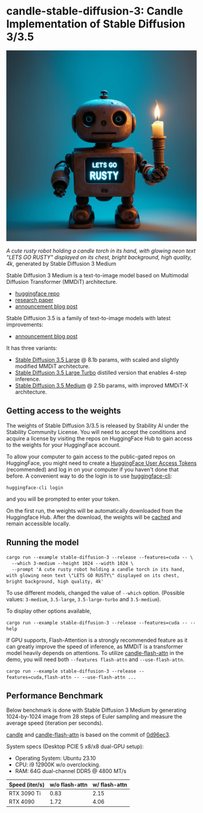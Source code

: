 # candle-stable-diffusion-3: Candle Implementation of Stable Diffusion 3/3.5

![](assets/stable-diffusion-3.jpg)

*A cute rusty robot holding a candle torch in its hand, with glowing neon text \"LETS GO RUSTY\" displayed on its chest, bright background, high quality, 4k*, generated by Stable Diffusion 3 Medium

Stable Diffusion 3 Medium is a text-to-image model based on Multimodal Diffusion Transformer (MMDiT) architecture.

- [huggingface repo](https://huggingface.co/stabilityai/stable-diffusion-3-medium)
- [research paper](https://huggingface.co/papers/2403.03206)
- [announcement blog post](https://stability.ai/news/stable-diffusion-3-medium)

Stable Diffusion 3.5 is a family of text-to-image models with latest improvements:
- [announcement blog post](https://stability.ai/news/introducing-stable-diffusion-3-5)

It has three variants:
- [Stable Diffusion 3.5 Large](https://huggingface.co/stabilityai/stable-diffusion-3.5-large) @ 8.1b params, with scaled and slightly modified MMDiT architecture.
- [Stable Diffusion 3.5 Large Turbo](https://huggingface.co/stabilityai/stable-diffusion-3.5-large-turbo) distilled version that enables 4-step inference.
- [Stable Diffusion 3.5 Medium](https://huggingface.co/stabilityai/stable-diffusion-3.5-medium) @ 2.5b params, with improved MMDiT-X architecture.

## Getting access to the weights

The weights of Stable Diffusion 3/3.5 is released by Stability AI under the Stability Community License. You will need to accept the conditions and acquire a license by visiting the repos on HuggingFace Hub to gain access to the weights for your HuggingFace account.

To allow your computer to gain access to the public-gated repos on HuggingFace, you might need to create a [HuggingFace User Access Tokens](https://huggingface.co/docs/hub/en/security-tokens) (recommended) and log in on your computer if you haven't done that before. A convenient way to do the login is to use [huggingface-cli](https://huggingface.co/docs/huggingface_hub/en/guides/cli):

```shell
huggingface-cli login
```
and you will be prompted to enter your token.

On the first run, the weights will be automatically downloaded from the Huggingface Hub. After the download, the weights will be [cached](https://huggingface.co/docs/datasets/en/cache) and remain accessible locally.

## Running the model

```shell
cargo run --example stable-diffusion-3 --release --features=cuda -- \
  --which 3-medium --height 1024 --width 1024 \
  --prompt 'A cute rusty robot holding a candle torch in its hand, with glowing neon text \"LETS GO RUSTY\" displayed on its chest, bright background, high quality, 4k'
```

To use different models, changed the value of `--which` option. (Possible values: `3-medium`, `3.5-large`, `3.5-large-turbo` and `3.5-medium`).

To display other options available,

```shell
cargo run --example stable-diffusion-3 --release --features=cuda -- --help
```

If GPU supports, Flash-Attention is a strongly recommended feature as it can greatly improve the speed of inference, as MMDiT is a transformer model heavily depends on attentions. To utilize [candle-flash-attn](https://github.com/huggingface/candle/tree/main/candle-flash-attn) in the demo, you will need both `--features flash-attn` and `--use-flash-attn`.

```shell
cargo run --example stable-diffusion-3 --release --features=cuda,flash-attn -- --use-flash-attn ...
```

## Performance Benchmark

Below benchmark is done with Stable Diffusion 3 Medium by generating 1024-by-1024 image from 28 steps of Euler sampling and measure the average speed (iteration per seconds).

[candle](https://github.com/huggingface/candle) and [candle-flash-attn](https://github.com/huggingface/candle/tree/main/candle-flash-attn) is based on the commit of [0d96ec3](https://github.com/huggingface/candle/commit/0d96ec31e8be03f844ed0aed636d6217dee9c7bc).

System specs (Desktop PCIE 5 x8/x8 dual-GPU setup):

- Operating System: Ubuntu 23.10
- CPU: i9 12900K w/o overclocking.
- RAM: 64G dual-channel DDR5 @ 4800 MT/s

| Speed (iter/s) | w/o flash-attn | w/ flash-attn |
| -------------- | -------------- | ------------- |
| RTX 3090 Ti    | 0.83           | 2.15          |
| RTX 4090       | 1.72           | 4.06          |
